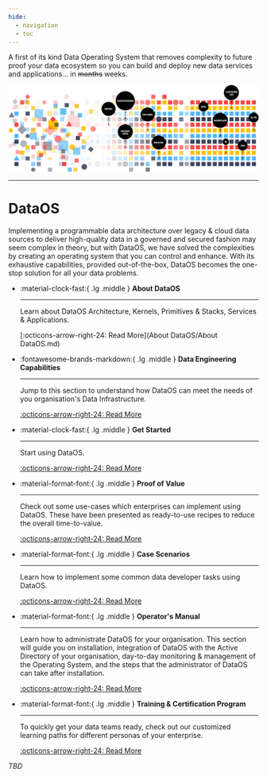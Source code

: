 ```yaml
---
hide:
  - navigation
  - toc
---
```


A first of its kind Data Operating System that removes complexity to future proof your data ecosystem so you can build and deploy new data services and applications... in ~~months~~ weeks.

![Architecture diagram](./assets/modern-data-fabric.svg)

---

# DataOS <placeholder heading>
Implementing a programmable data architecture over legacy & cloud data sources to deliver high-quality data in a governed and secured fashion may seem complex in theory, but with DataOS, we have solved the complexities by creating an operating system that you can control and enhance. With its exhaustive capabilities, provided out-of-the-box, DataOS becomes the one-stop solution for all your data problems.




<div class="grid cards" markdown>

-   :material-clock-fast:{ .lg .middle } __About DataOS__

    ---

    Learn about DataOS Architecture, Kernels, Primitives & Stacks, Services & Applications.

    [:octicons-arrow-right-24: Read More](About DataOS/About DataOS.md)




-   :fontawesome-brands-markdown:{ .lg .middle } __Data Engineering Capabilities__

    ---

    Jump to this section to understand how DataOS can meet the needs of you organisation's Data Infrastructure.

    [:octicons-arrow-right-24: Read More](#)

    






-   :material-clock-fast:{ .lg .middle } __Get Started__

    ---

    Start using DataOS.

    [:octicons-arrow-right-24: Read More](#)








-   :material-format-font:{ .lg .middle } __Proof of Value__

    ---

    Check out some use-cases which enterprises can implement using DataOS. These have been presented as ready-to-use recipes to reduce the overall time-to-value.

    [:octicons-arrow-right-24: Read More](#)







-   :material-format-font:{ .lg .middle } __Case Scenarios__

    ---

    Learn how to implement some common data developer tasks using DataOS.

    [:octicons-arrow-right-24: Read More](#)








-   :material-format-font:{ .lg .middle } __Operator's Manual__
  
    ---

    Learn how to administrate DataOS for your organisation. This section will guide you on installation, integration of DataOS with the Active Directory of your organisation, day-to-day monitoring & management of the Operating System, and the steps that the administrator of DataOS can take after installation.

    [:octicons-arrow-right-24: Read More](#)






-   :material-format-font:{ .lg .middle } __Training & Certification Program__

    ---

    To quickly get your data teams ready, check out our customized learning paths for different personas of your enterprise.

    [:octicons-arrow-right-24: Read More](#)

</div>


_TBD_
